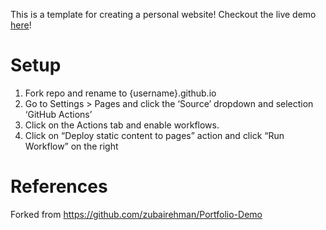 This is a template for creating a personal website! Checkout the live demo [here](https://purdueflutter.github.io/personal_website_workshop)!

# Setup
1. Fork repo and rename to {username}.github.io
2. Go to Settings > Pages and click the ‘Source’ dropdown and selection ‘GitHub Actions’
3. Click on the Actions tab and enable workflows.
4. Click on “Deploy static content to pages” action and click “Run Workflow” on the right


# References

Forked from https://github.com/zubairehman/Portfolio-Demo